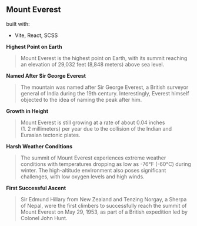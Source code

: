 ## Mount Everest

built with:

- Vite, React, SCSS

**Highest Point on Earth**

> Mount Everest is the highest point on Earth, with its summit
> reaching an elevation of 29,032 feet (8,848 meters) above sea level.

**Named After Sir George Everest**

> The mountain was named after Sir George Everest, a British
> surveyor general of India during the 19th century. Interestingly, Everest himself objected to the idea of naming the peak after him.

**Growth in Height**

> Mount Everest is still growing at a rate of about 0.04 inches  
>  (1. 2 millimeters) per year due to the collision of the Indian and Eurasian tectonic plates.

**Harsh Weather Conditions**

> The summit of Mount Everest experiences extreme weather  
>  conditions with temperatures dropping as low as -76°F (-60°C) during winter. The high-altitude environment also poses significant challenges, with low oxygen levels and high winds.

**First Successful Ascent**

> Sir Edmund Hillary from New Zealand and Tenzing Norgay, a Sherpa
> of Nepal, were the first climbers to successfully reach the summit of Mount Everest on May 29, 1953, as part of a British expedition led by Colonel John Hunt.
